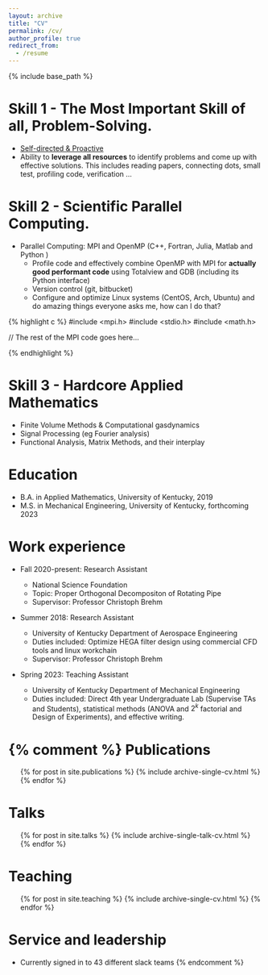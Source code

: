 ```yaml
---
layout: archive
title: "CV"
permalink: /cv/
author_profile: true
redirect_from:
  - /resume
---
```


{% include base_path %}

 
Skill 1 - The Most Important Skill of all, Problem-Solving.
======

  * <u>Self-directed & Proactive</u>
  * Ability to <b>leverage all resources</b> to identify problems and come up with effective solutions. This includes reading papers, connecting dots, small test, profiling code, verification ...

Skill 2 - Scientific Parallel Computing.
======

* Parallel Computing: MPI and OpenMP (C++, Fortran, Julia, Matlab and Python )
  * Profile code and effectively combine OpenMP with MPI for <b>actually good performant code</b> using Totalview and GDB (including its Python interface)
  * Version control (git, bitbucket)
  * Configure and optimize Linux systems (CentOS, Arch, Ubuntu) and do amazing things everyone asks me, how can I do that?

{% highlight c %}
#include <mpi.h>
#include <stdio.h>
#include <math.h>

// The rest of the MPI code goes here...

{% endhighlight %}


Skill 3 - Hardcore Applied Mathematics
======

  * Finite Volume Methods & Computational gasdynamics
  * Signal Processing (eg Fourier analysis)
  * Functional Analysis, Matrix Methods, and their interplay

Education
======
* B.A. in Applied Mathematics, University of Kentucky, 2019
* M.S. in Mechanical Engineering, University of Kentucky, forthcoming 2023

Work experience
======

* Fall 2020-present: Research Assistant
  * National Science Foundation
  * Topic: Proper Orthogonal Decompositon of Rotating Pipe
  * Supervisor: Professor Christoph Brehm

* Summer 2018: Research Assistant
  * University of Kentucky Department of Aerospace Engineering
  * Duties included: Optimize HEGA filter design using commercial CFD tools and linux workchain
  * Supervisor: Professor Christoph Brehm

* Spring 2023: Teaching Assistant
  * University of Kentucky Department of Mechanical Engineering
  * Duties included: Direct 4th year Undergraduate Lab (Supervise TAs and Students), statistical methods (ANOVA and $2^k$ factorial and Design of Experiments), and effective writing.


{% comment %}
Publications
======
  <ul>{% for post in site.publications %}
    {% include archive-single-cv.html %}
  {% endfor %}</ul>
  
Talks
======
  <ul>{% for post in site.talks %}
    {% include archive-single-talk-cv.html %}
  {% endfor %}</ul>
  
Teaching
======
  <ul>{% for post in site.teaching %}
    {% include archive-single-cv.html %}
  {% endfor %}</ul>
  
Service and leadership
======
* Currently signed in to 43 different slack teams
{% endcomment %}
